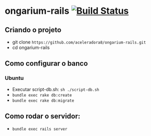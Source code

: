 # ongarium-rails [![Build Status](https://snap-ci.com/aceleradora8/ongarium-rails/branch/master/build_image)](https://snap-ci.com/aceleradora8/ongarium-rails/branch/master)

## Criando o projeto

* git clone `https://github.com/aceleradora8/ongarium-rails.git`
* cd ongarium-rails

## Como configurar o banco

### Ubuntu

* Executar script-db.sh: `sh ./script-db.sh`
* `bundle exec rake db:create`
* `bundle exec rake db:migrate`

## Como rodar o servidor:
* `bundle exec rails server`
